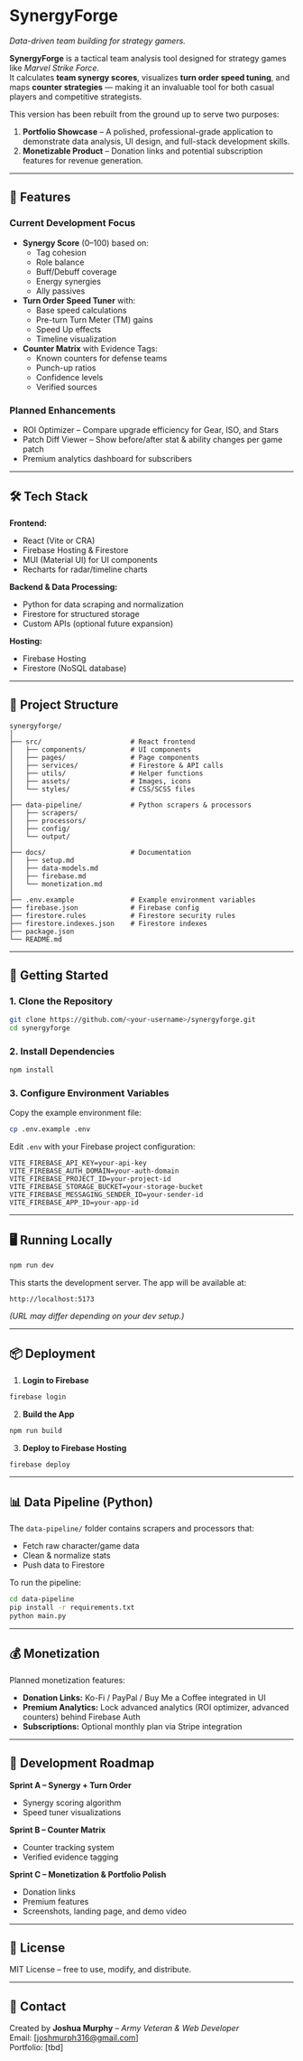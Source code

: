 # SynergyForge
*Data-driven team building for strategy gamers.*

**SynergyForge** is a tactical team analysis tool designed for strategy games like *Marvel Strike Force*.  
It calculates **team synergy scores**, visualizes **turn order speed tuning**, and maps **counter strategies** — making it an invaluable tool for both casual players and competitive strategists.

This version has been rebuilt from the ground up to serve two purposes:
1. **Portfolio Showcase** – A polished, professional-grade application to demonstrate data analysis, UI design, and full-stack development skills.
2. **Monetizable Product** – Donation links and potential subscription features for revenue generation.

---

## 📌 Features

### Current Development Focus
- **Synergy Score** (0–100) based on:
  - Tag cohesion
  - Role balance
  - Buff/Debuff coverage
  - Energy synergies
  - Ally passives
- **Turn Order Speed Tuner** with:
  - Base speed calculations
  - Pre-turn Turn Meter (TM) gains
  - Speed Up effects
  - Timeline visualization
- **Counter Matrix** with Evidence Tags:
  - Known counters for defense teams
  - Punch-up ratios
  - Confidence levels
  - Verified sources

### Planned Enhancements
- ROI Optimizer – Compare upgrade efficiency for Gear, ISO, and Stars
- Patch Diff Viewer – Show before/after stat & ability changes per game patch
- Premium analytics dashboard for subscribers

---

## 🛠 Tech Stack

**Frontend:**  
- React (Vite or CRA)
- Firebase Hosting & Firestore
- MUI (Material UI) for UI components
- Recharts for radar/timeline charts

**Backend & Data Processing:**  
- Python for data scraping and normalization
- Firestore for structured storage
- Custom APIs (optional future expansion)

**Hosting:**  
- Firebase Hosting
- Firestore (NoSQL database)

---

## 📂 Project Structure

```
synergyforge/
│
├── src/                      # React frontend
│   ├── components/           # UI components
│   ├── pages/                # Page components
│   ├── services/             # Firestore & API calls
│   ├── utils/                # Helper functions
│   ├── assets/               # Images, icons
│   └── styles/               # CSS/SCSS files
│
├── data-pipeline/            # Python scrapers & processors
│   ├── scrapers/
│   ├── processors/
│   ├── config/
│   └── output/
│
├── docs/                     # Documentation
│   ├── setup.md
│   ├── data-models.md
│   ├── firebase.md
│   └── monetization.md
│
├── .env.example              # Example environment variables
├── firebase.json             # Firebase config
├── firestore.rules           # Firestore security rules
├── firestore.indexes.json    # Firestore indexes
├── package.json
└── README.md
```

---

## 🚀 Getting Started

### 1. Clone the Repository
```bash
git clone https://github.com/<your-username>/synergyforge.git
cd synergyforge
```

### 2. Install Dependencies
```bash
npm install
```

### 3. Configure Environment Variables
Copy the example environment file:
```bash
cp .env.example .env
```
Edit `.env` with your Firebase project configuration:
```env
VITE_FIREBASE_API_KEY=your-api-key
VITE_FIREBASE_AUTH_DOMAIN=your-auth-domain
VITE_FIREBASE_PROJECT_ID=your-project-id
VITE_FIREBASE_STORAGE_BUCKET=your-storage-bucket
VITE_FIREBASE_MESSAGING_SENDER_ID=your-sender-id
VITE_FIREBASE_APP_ID=your-app-id
```

---

## 🖥 Running Locally
```bash
npm run dev
```
This starts the development server. The app will be available at:
```
http://localhost:5173
```
*(URL may differ depending on your dev setup.)*

---

## 📦 Deployment

1. **Login to Firebase**
```bash
firebase login
```

2. **Build the App**
```bash
npm run build
```

3. **Deploy to Firebase Hosting**
```bash
firebase deploy
```

---

## 📊 Data Pipeline (Python)

The `data-pipeline/` folder contains scrapers and processors that:
- Fetch raw character/game data
- Clean & normalize stats
- Push data to Firestore

To run the pipeline:
```bash
cd data-pipeline
pip install -r requirements.txt
python main.py
```

---

## 💰 Monetization

Planned monetization features:
- **Donation Links:** Ko-Fi / PayPal / Buy Me a Coffee integrated in UI
- **Premium Analytics:** Lock advanced analytics (ROI optimizer, advanced counters) behind Firebase Auth
- **Subscriptions:** Optional monthly plan via Stripe integration

---

## 📅 Development Roadmap

**Sprint A – Synergy + Turn Order**
- Synergy scoring algorithm
- Speed tuner visualizations

**Sprint B – Counter Matrix**
- Counter tracking system
- Verified evidence tagging

**Sprint C – Monetization & Portfolio Polish**
- Donation links
- Premium features
- Screenshots, landing page, and demo video

---

## 📜 License
MIT License – free to use, modify, and distribute.

---

## 📧 Contact
Created by **Joshua Murphy** – *Army Veteran & Web Developer*  
Email: [joshmurph316@gmail.com]  
Portfolio: [tbd]
